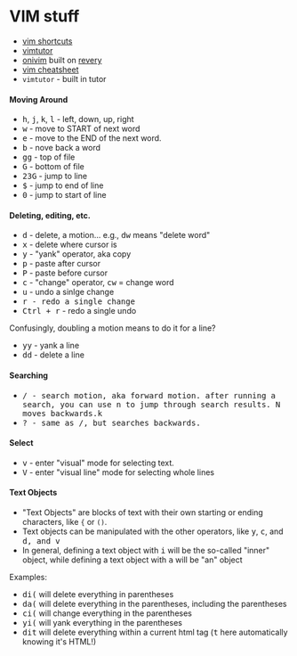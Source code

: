 # VIM stuff


* [vim shortcuts](https://vim.rtorr.com/)
* [vimtutor](https://superuser.com/questions/246487/how-to-use-vimtutor)
* [onivim](https://github.com/onivim/oni2) built on [revery](https://github.com/revery-ui/revery)
* [vim cheatsheet](https://devhints.io/vim)
* `vimtutor` - built in tutor

#### Moving Around

* <kbd>h</kbd>, <kbd>j</kbd>, <kbd>k</kbd>, <kbd>l</kbd> - left, down, up, right
* <kbd>w</kbd> - move to START of next word
* <kbd>e</kbd> - move to the END of the next word.
* <kbd>b</kbd> - nove back a word 
* <kbd>gg</kbd> - top of file
* <kbd>G</kbd> - bottom of file
* <kbd>23G</kbd> - jump to line
* <kbd>$</kbd> - jump to end of line
* <kbd>0</kbd> - jump to start of line

#### Deleting, editing, etc.
* <kbd>d</kbd> - delete, a motion... e.g., <kbd>dw</kbd> means "delete word" 
* <kbd>x</kbd> - delete where cursor is
* <kbd>y</kbd> - "yank" operator, aka copy
* <kbd>p</kbd> - paste after cursor
* <kbd>P</kbd> - paste before cursor
* <kbd>c</kbd> - "change" operator, <kbd>cw</kbd> = change word
* <kbd>u</kbd> - undo a sinlge change
* <kbd>r<kbd> - redo a single change
* <kbd>Ctrl + r</kbd> - redo a single undo


Confusingly, doubling a motion means to do it for a line?
* <kbd>yy</kbd> - yank a line
* <kbd>dd</kbd> - delete a line

#### Searching
* <kbd>/<kbd> -  search motion, aka forward motion. after running a search, you can use <kbd>n</kbd> to jump through search results. <kbd>N</kbd> moves backwards.k
* <kbd>?<kbd> - same as <kbd>/</kbd>, but searches backwards.

#### Select
* <kbd>v</kbd> - enter "visual" mode for selecting text.
* <kbd>V</kbd> - enter "visual line" mode for selecting whole lines

#### Text Objects
* "Text Objects" are blocks of text with their own starting or ending characters, like `{` or `()`.
* Text objects can be manipulated with the other operators, like <kbd>y</kbd>, <kbd>c</kbd>, and <kbd>d<kbd>, and <kbd>v</kbd>
* In general, defining a text object with <kbd>i</kbd> will be the so-called "inner" object, while defining a text object with <kbd>a</kbd> will be "an" object

Examples:
* <kbd>di(</kbd> will delete everything in parentheses
* <kbd>da(</kbd> will delete everything in the parentheses, including the parentheses
* <kbd>ci(</kbd> will change everything in the parentheses 
* <kbd>yi(</kbd> will yank everything in the parentheses
* <kbd>dit</kbd> will delete everything within a current html tag (<kbd>t</kbd> here automatically knowing it's HTML!)

